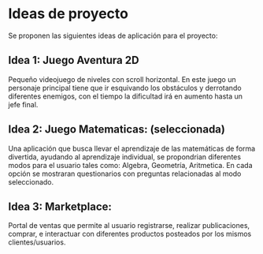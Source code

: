 # Ideas de proyecto

Se proponen las siguientes ideas de aplicación para el proyecto:

## Idea 1: Juego Aventura 2D 

Pequeño videojuego de niveles con scroll horizontal.
En este juego un personaje principal tiene que ir esquivando los obstáculos y derrotando diferentes enemigos, con el tiempo la dificultad irá en aumento hasta un jefe final.



## Idea 2: Juego Matematicas: (seleccionada)

Una aplicación que busca llevar el aprendizaje de las matemáticas de forma divertida, ayudando al aprendizaje individual, se propondrian diferentes modos para el usuario tales como: Algebra, Geometría, Aritmetica. En cada opción se mostraran questionarios con preguntas relacionadas al modo seleccionado. 


## Idea 3: Marketplace: 

Portal de ventas que permite al usuario registrarse, realizar publicaciones, comprar, e interactuar con diferentes productos posteados por los mismos clientes/usuarios.  
